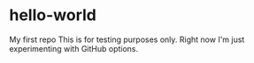 # hello-world
My first repo
This is for testing purposes only. Right now I'm just experimenting with GitHub options.
